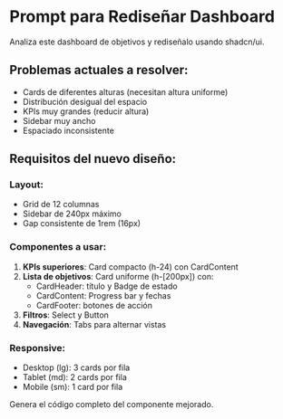 # Prompt para Rediseñar Dashboard

Analiza este dashboard de objetivos y rediseñalo usando shadcn/ui.

## Problemas actuales a resolver:
- Cards de diferentes alturas (necesitan altura uniforme)
- Distribución desigual del espacio
- KPIs muy grandes (reducir altura)
- Sidebar muy ancho
- Espaciado inconsistente

## Requisitos del nuevo diseño:

### Layout:
- Grid de 12 columnas
- Sidebar de 240px máximo
- Gap consistente de 1rem (16px)

### Componentes a usar:
1. **KPIs superiores**: Card compacto (h-24) con CardContent
2. **Lista de objetivos**: Card uniforme (h-[200px]) con:
   - CardHeader: título y Badge de estado
   - CardContent: Progress bar y fechas
   - CardFooter: botones de acción
3. **Filtros**: Select y Button
4. **Navegación**: Tabs para alternar vistas

### Responsive:
- Desktop (lg): 3 cards por fila
- Tablet (md): 2 cards por fila  
- Mobile (sm): 1 card por fila

Genera el código completo del componente mejorado.